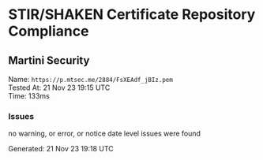# STIR/SHAKEN Certificate Repository Compliance

## Martini Security

Name: `https://p.mtsec.me/2884/FsXEAdf_jBIz.pem`\
Tested At: 21 Nov 23 19:15 UTC\
Time: 133ms

### Issues

no warning, or error, or notice date level issues were found

Generated: 21 Nov 23 19:18 UTC